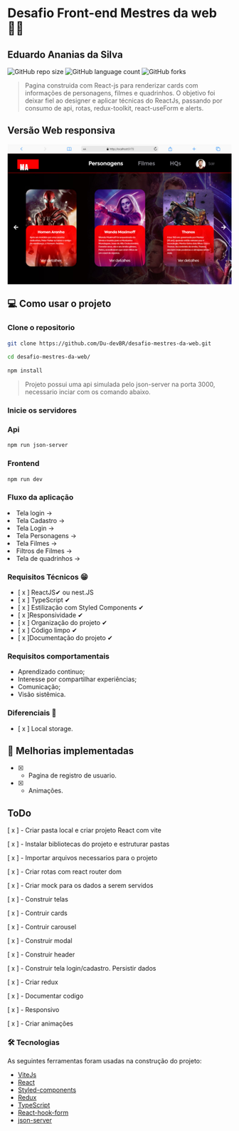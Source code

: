 # Desafio Front-end Mestres da web 👩‍💻
## Eduardo Ananias da Silva
![GitHub repo size](https://img.shields.io/github/repo-size/Du-devBR/desafio-mestres-da-web)
![GitHub language count](https://img.shields.io/github/languages/count/Du-devBR/desafio-mestres-da-web)
![GitHub forks](https://img.shields.io/github/forks/Du-devBR/desafio-mestres-da-web)

> Pagina construida com React-js para renderizar cards com informações de personagens, filmes e quadrinhos. O objetivo foi deixar fiel ao designer e aplicar técnicas do ReactJs, passando por consumo de api, rotas, redux-toolkit, react-useForm e alerts.

## Versão Web responsiva

<div
  style="width:100%; display:flex; gap:16px, flex-wrap: wrap"
>
<img src="./src/assets//images/screen.jpg" width="100%" height="100%">

</div>

## 💻 Como usar o projeto

<h3>Clone o repositorio</h3>

```bash
git clone https://github.com/Du-devBR/desafio-mestres-da-web.git
```

```bash
cd desafio-mestres-da-web/
```

```bash
npm install
```
> Projeto possui uma api simulada pelo json-server na porta 3000, necessario inciar com os comando abaixo.

<h3>Inicie os servidores</h3>

### Api
```bash
npm run json-server
```

### Frontend
```bash
npm run dev
```
<h3>Fluxo da aplicação</h3>
<li>Tela login -></li>
<li>Tela Cadastro -></li>
<li>Tela Login -></li>
<li>Tela Personagens -></li>
<li>Tela Filmes -></li>
<li>Filtros de Filmes -></li>
<li>Tela de quadrinhos -></li>

### Requisitos Técnicos 😁
- [ x ] ReactJS✔  ou nest.JS
- [ x ] TypeScript ✔
- [ x ] Estilização com Styled Components ✔
- [ x ]Responsividade ✔
- [ x ] Organização do projeto ✔
- [ x ] Código limpo ✔
- [ x ]Documentação do projeto ✔

### Requisitos comportamentais
- Aprendizado continuo;
- Interesse por compartilhar experiências;
- Comunicação;
- Visão sistêmica.

### Diferenciais 💖
- [ x ] Local storage.

## 🚀 Melhorias implementadas

- [x] - Pagina de registro de usuario.
- [x] - Animações.

## ToDo
[ x ] - Criar pasta local e criar projeto React com vite

[ x ] - Instalar bibliotecas do projeto e estruturar pastas

[ x ] - Importar arquivos necessarios para o projeto

[ x ] - Criar rotas com react router dom

[ x ] - Criar mock para os dados a serem servidos

[ x ] - Construir telas

[ x ] - Contruir cards

[ x ] - Contruir carousel

[ x ] - Construir modal

[ x ] - Construir header

[ x ] - Construir tela login/cadastro. Persistir dados

[ x ] - Criar redux

[ x ] - Documentar codigo

[ x ] - Responsivo

[ x ] - Criar animações

### 🛠 Tecnologias

As seguintes ferramentas foram usadas na construção do projeto:

- [ViteJs](https://vitejs.dev/)
- [React](https://pt-br.reactjs.org/)
- [Styled-components](https://styled-components.com/docs)
- [Redux](https://redux.js.org/)
- [TypeScript](https://www.typescriptlang.org/)
- [React-hook-form](https://react-hook-form.com/)
- [json-server](https://github.com/typicode/json-server#readme)
